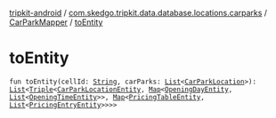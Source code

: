[tripkit-android](../../index.md) / [com.skedgo.tripkit.data.database.locations.carparks](../index.md) / [CarParkMapper](index.md) / [toEntity](./to-entity.md)

# toEntity

`fun toEntity(cellId: `[`String`](https://kotlinlang.org/api/latest/jvm/stdlib/kotlin/-string/index.html)`, carParks: `[`List`](https://kotlinlang.org/api/latest/jvm/stdlib/kotlin.collections/-list/index.html)`<`[`CarParkLocation`](../-car-park-location/index.md)`>): `[`List`](https://kotlinlang.org/api/latest/jvm/stdlib/kotlin.collections/-list/index.html)`<`[`Triple`](https://kotlinlang.org/api/latest/jvm/stdlib/kotlin/-triple/index.html)`<`[`CarParkLocationEntity`](../-car-park-location-entity/index.md)`, `[`Map`](https://kotlinlang.org/api/latest/jvm/stdlib/kotlin.collections/-map/index.html)`<`[`OpeningDayEntity`](../-opening-day-entity/index.md)`, `[`List`](https://kotlinlang.org/api/latest/jvm/stdlib/kotlin.collections/-list/index.html)`<`[`OpeningTimeEntity`](../-opening-time-entity/index.md)`>>, `[`Map`](https://kotlinlang.org/api/latest/jvm/stdlib/kotlin.collections/-map/index.html)`<`[`PricingTableEntity`](../-pricing-table-entity/index.md)`, `[`List`](https://kotlinlang.org/api/latest/jvm/stdlib/kotlin.collections/-list/index.html)`<`[`PricingEntryEntity`](../-pricing-entry-entity/index.md)`>>>>`